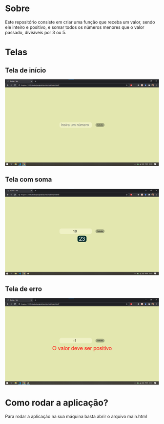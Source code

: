 # Sobre
Este repositório consiste em criar uma função que receba um valor, sendo ele inteiro e positivo, e somar todos os números menores que o valor passado, divisíveis por 3 ou 5.

# Telas
## Tela de início
![tela de início](files/homepage.png)

## Tela com soma
![tela com soma](files/soma.png)

## Tela de erro
![tela de erro](files/error.png)

# Como rodar a aplicação?
Para rodar a aplicação na sua máquina basta abrir o arquivo main.html